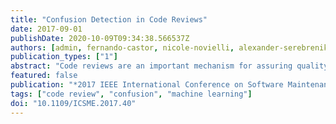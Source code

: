 ```yaml
---
title: "Confusion Detection in Code Reviews"
date: 2017-09-01
publishDate: 2020-10-09T09:34:38.566537Z
authors: [admin, fernando-castor, nicole-novielli, alexander-serebrenik]
publication_types: ["1"]
abstract: "Code reviews are an important mechanism for assuring quality of source code changes. Reviewers can either add general comments pertaining to the entire change or pinpoint concerns or shortcomings about a specific part of the change using inline comments. Recent studies show that reviewers often do not understand the change being reviewed and its context.Our ultimate goal is to identify the factors that confuse code reviewers and understand how confusion impacts the efficiency and effectiveness of code review(er)s. As the first step towards this goal we focus on the identification of confusion in developers' comments. Based on an existing theoretical framework categorizing expressions of confusion, we manually classify 800 comments from code reviews of the Android project. We observe that confusion can be reasonably well-identified by humans: raters achieve moderate agreement (Fleiss' kappa 0.59 for the general comments and 0.49 for the inline ones). Then, for each kind of comment we build a series of automatic classifiers that, depending on the goals of the further analysis, can be trained to achieve high precision (0.875 for the general comments and 0.615 for the inline ones), high recall (0.944 for the general comments and 0.988 for the inline ones), or substantial precision and recall (0.696 and 0.542 for the general comments and 0.434 and 0.583 for the inline ones, respectively). These results motivate further research on the impact of confusion on the code review process. Moreover, other researchers can employ the proposed classifiers to analyze confusion in other contexts where software development-related discussions occur, such as mailing lists."
featured: false
publication: "*2017 IEEE International Conference on Software Maintenance and Evolution (ICSME)*"
tags: ["code review", "confusion", "machine learning"]
doi: "10.1109/ICSME.2017.40"
---
```

